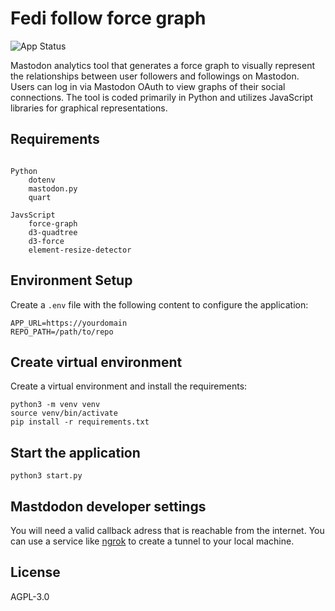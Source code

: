 # Fedi follow force graph

![App Status](https://img.shields.io/endpoint?url=https://fffg.scobiform.com/health)

Mastodon analytics tool that generates a force graph to visually represent the relationships between user followers and followings on Mastodon. Users can log in via Mastodon OAuth to view graphs of their social connections. The tool is coded primarily in Python and utilizes JavaScript libraries for graphical representations.

## Requirements

```plaintext

Python
    dotenv
    mastodon.py
    quart

JavsScript
    force-graph
    d3-quadtree
    d3-force
    element-resize-detector
```

## Environment Setup

Create a `.env` file with the following content to configure the application:

```plaintext
APP_URL=https://yourdomain
REPO_PATH=/path/to/repo
```

## Create virtual environment

Create a virtual environment and install the requirements:

```plaintext
python3 -m venv venv
source venv/bin/activate
pip install -r requirements.txt
```

## Start the application

```plaintext
python3 start.py
```

## Mastdodon developer settings

You will need a valid callback adress that is reachable from the internet. You can use a service like [ngrok](https://ngrok.com/) to create a tunnel to your local machine.

## License

AGPL-3.0
